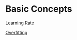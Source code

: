 # Basic Concepts

[Learning Rate](https://github.com/MohsenEbrahimi86/ml-notes/blob/main/concepts/learning-rate.md)

[Overfitting](https://github.com/MohsenEbrahimi86/ml-notes/blob/main/concepts/overfitting.md)
